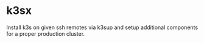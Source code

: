 # k3sx
Install k3s on given ssh remotes via k3sup and setup additional components for a proper production cluster.
